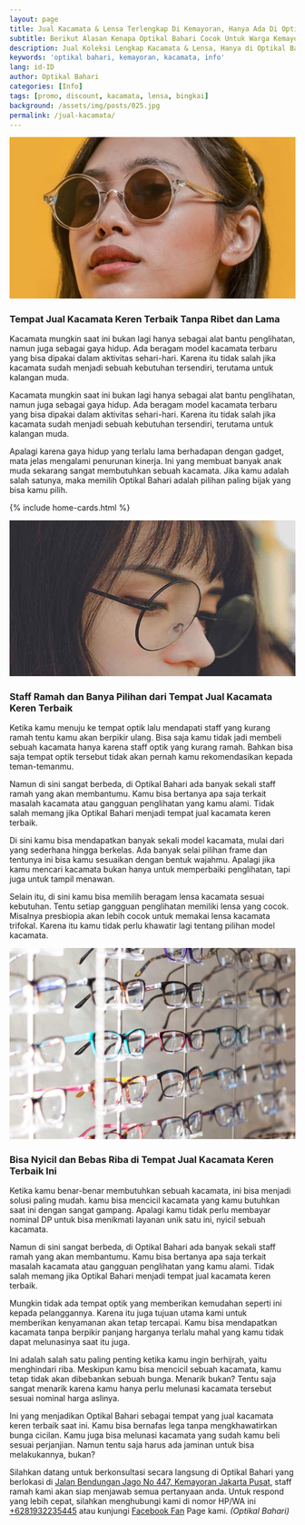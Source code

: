 ```yaml
---
layout: page
title: Jual Kacamata & Lensa Terlengkap Di Kemayoran, Hanya Ada Di Optikal Bahari.
subtitle: Berikut Alasan Kenapa Optikal Bahari Cocok Untuk Warga Kemayoran.
description: Jual Koleksi Lengkap Kacamata & Lensa, Hanya di Optikal Bahari Kemayoran.
keywords: 'optikal bahari, kemayoran, kacamata, info'
lang: id-ID
author: Optikal Bahari
categories: [Info]
tags: [promo, discount, kacamata, lensa, bingkai]
background: /assets/img/posts/025.jpg
permalink: /jual-kacamata/
---
```


<div class="card shadow p-3 bg-white mb-5">
  <img src="/assets/img/posts/kacamata-trend-stylish-kekinian/kacamata-trend-stylish-kekinian.jpg" class="card-img-top" alt="Tempat Jual Kacamata Keren Terbaik Tanpa Ribet dan Lama">
  <div class="card-body">
    <h3 class="card-title">Tempat Jual Kacamata Keren Terbaik Tanpa Ribet dan Lama</h3>
    <p class="card-text">Kacamata mungkin saat ini bukan lagi hanya sebagai alat bantu penglihatan, namun juga sebagai gaya hidup.  Ada beragam model kacamata terbaru yang bisa dipakai dalam aktivitas sehari-hari. Karena itu tidak salah jika kacamata sudah menjadi sebuah kebutuhan tersendiri, terutama untuk kalangan muda.</p>
	<p>Kacamata mungkin saat ini bukan lagi hanya sebagai alat bantu penglihatan, namun juga sebagai gaya hidup.  Ada beragam model kacamata terbaru yang bisa dipakai dalam aktivitas sehari-hari. Karena itu tidak salah jika kacamata sudah menjadi sebuah kebutuhan tersendiri, terutama untuk kalangan muda.</p>
	<p>Apalagi karena gaya hidup yang terlalu lama berhadapan dengan gadget, mata jelas mengalami penurunan kinerja. Ini yang membuat banyak anak muda sekarang sangat membutuhkan sebuah kacamata. Jika kamu adalah salah satunya, maka memilih Optikal Bahari adalah pilihan paling bijak yang bisa kamu pilih.</p>
	</div>
</div>

{% include home-cards.html %}

<div class="card shadow p-3 bg-white mb-5">
  <img src="/assets/img/posts/style-kacamata-bulat-ala-selebriti-korea-selatan/style-kacamata-bulat-ala-selebriti-korea-selatan-7.jpg" class="card-img-top" alt="Tips Memilih Kacamata Sesuai Wajah Supaya Terlihat Keren">
  <div class="card-body">
    <h3 class="card-title">Staff Ramah dan Banya Pilihan dari Tempat Jual Kacamata Keren Terbaik</h3>
    <p class="card-text">
		Ketika kamu menuju ke tempat optik lalu mendapati staff yang kurang ramah tentu kamu akan berpikir ulang. Bisa saja kamu tidak jadi membeli sebuah kacamata hanya karena staff optik yang kurang ramah. Bahkan bisa saja tempat optik tersebut tidak akan pernah kamu rekomendasikan kepada teman-temanmu.</p>
<p>Namun di sini sangat berbeda, di Optikal Bahari ada banyak sekali staff ramah yang akan membantumu. Kamu bisa bertanya apa saja terkait masalah kacamata atau gangguan penglihatan yang kamu alami. Tidak salah memang jika Optikal Bahari menjadi tempat jual kacamata keren terbaik.</p>

<p>Di sini kamu bisa mendapatkan banyak sekali model kacamata, mulai dari yang sederhana hingga berkelas. Ada banyak selai pilihan frame dan tentunya ini bisa kamu sesuaikan dengan bentuk wajahmu. Apalagi jika kamu mencari kacamata bukan hanya untuk memperbaiki penglihatan, tapi juga untuk tampil menawan.</p>

<p>Selain itu, di sini kamu bisa memilih beragam lensa kacamata sesuai kebutuhan. Tentu setiap gangguan penglihatan memiliki lensa yang cocok. Misalnya presbiopia akan lebih cocok untuk memakai lensa kacamata trifokal. Karena itu kamu tidak perlu khawatir lagi tentang pilihan model kacamata.</p>

</div>

</div>

<div class="card shadow p-3 bg-white mb-5">
  <img src="/assets/img/posts/005.jpg" class="card-img-top" alt="Tips Memilih Kacamata Sesuai Wajah Supaya Terlihat Keren">
  <div class="card-body">
    <h3 class="card-title">Bisa Nyicil dan Bebas Riba di Tempat Jual Kacamata Keren Terbaik Ini</h3>
    <p class="card-text">
		Ketika kamu benar-benar membutuhkan sebuah kacamata, ini bisa menjadi solusi paling mudah. kamu bisa mencicil kacamata yang kamu butuhkan saat ini dengan sangat gampang. Apalagi kamu tidak perlu membayar nominal DP untuk bisa menikmati layanan unik satu ini, nyicil sebuah kacamata.
	</p>

<p>Namun di sini sangat berbeda, di Optikal Bahari ada banyak sekali staff ramah yang akan membantumu. Kamu bisa bertanya apa saja terkait masalah kacamata atau gangguan penglihatan yang kamu alami. Tidak salah memang jika Optikal Bahari menjadi tempat jual kacamata keren terbaik.</p>

<p>Mungkin tidak ada tempat optik yang memberikan kemudahan seperti ini kepada pelanggannya. Karena itu juga tujuan utama kami untuk memberikan kenyamanan akan tetap tercapai. Kamu bisa mendapatkan kacamata tanpa berpikir panjang harganya terlalu mahal yang kamu tidak dapat melunasinya saat itu juga.</p>

<p>Ini adalah salah satu paling penting ketika kamu ingin berhijrah, yaitu menghindari riba. Meskipun kamu bisa mencicil sebuah kacamata, kamu tetap tidak akan dibebankan sebuah bunga. Menarik bukan? Tentu saja sangat menarik karena kamu hanya perlu melunasi kacamata tersebut sesuai nominal harga aslinya.</p>

<p>Ini yang menjadikan Optikal Bahari sebagai tempat yang jual kacamata keren terbaik saat ini. Kamu bisa bernafas lega tanpa mengkhawatirkan bunga cicilan. Kamu juga bisa melunasi kacamata yang sudah kamu beli sesuai perjanjian. Namun tentu saja harus ada jaminan untuk bisa melakukannya, bukan?</p>

<p>Silahkan datang untuk berkonsultasi secara langsung di Optikal Bahari yang berlokasi di <a href="{{"/lokasi" | relative_url }}" title="Jalan Bendungan Jago No 447, Kemayoran Jakarta Pusat">Jalan Bendungan Jago No 447, Kemayoran Jakarta Pusat</a>, staff ramah kami akan siap menjawab semua pertanyaan anda. Untuk respond yang lebih cepat, silahkan menghubungi kami di nomor HP/WA ini <a href="https://api.whatsapp.com/send?phone=6281932235445&text=Hallo%2C+saya+butuh+informasi+lebih+lanjut+mengenai+Optikal+Bahari" id="WhatsAppClick" class="WhatsAppCall" title="Call WhatsApp">+6281932235445</a> atau kunjungi <a href="https://www.facebook.com/optikalbahari" id="FBClick" title="Facebook Page Optikal Bahari" class="FacebookPage">Facebook Fan</a> Page kami. <em>(Optikal Bahari)</em></p>

</div>

</div>
